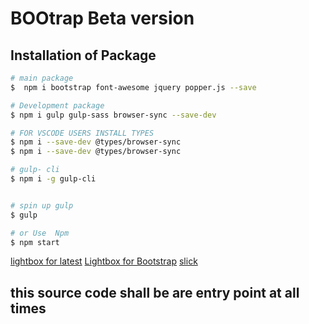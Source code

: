 # BOOtrap Beta version

## Installation of Package

```bash
# main package
$  npm i bootstrap font-awesome jquery popper.js --save

# Development package
$ npm i gulp gulp-sass browser-sync --save-dev

# FOR VSCODE USERS INSTALL TYPES
$ npm i --save-dev @types/browser-sync
$ npm i --save-dev @types/browser-sync

# gulp- cli
$ npm i -g gulp-cli


# spin up gulp
$ gulp

# or Use  Npm
$ npm start
```

[lightbox for latest](https://trvswgnr.github.io/bs5-lightbox/)
[Lightbox for Bootstrap](https://ashleydw.github.io/lightbox/)
[slick](https://kenwheeler.github.io/slick/)

## this source code shall be are entry point at all times